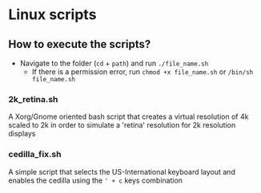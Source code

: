 # Linux scripts

## How to execute the scripts?

* Navigate to the folder (`cd` + `path`) and run `./file_name.sh`
  * If there is a permission error, run `chmod +x file_name.sh` or `/bin/sh file_name.sh`


###  2k_retina.sh

   A Xorg/Gnome oriented bash script that creates a virtual resolution of 4k scaled to 2k in order to simulate a 'retina' resolution for 2k resolution displays
  

###  cedilla_fix.sh

   A simple script that selects the US-International keyboard layout and enables the cedilla using the ```' + c``` keys combination
   
